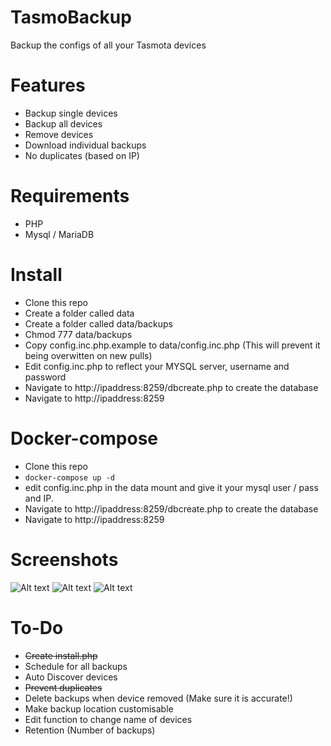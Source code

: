 # TasmoBackup
Backup the configs of all your Tasmota devices

# Features
* Backup single devices
* Backup all devices
* Remove devices
* Download individual backups
* No duplicates (based on IP)

# Requirements

* PHP
* Mysql / MariaDB

# Install

* Clone this repo
* Create a folder called data
* Create a folder called data/backups
* Chmod 777 data/backups
* Copy config.inc.php.example to data/config.inc.php (This will prevent it being overwitten on new pulls)
* Edit config.inc.php to reflect your MYSQL server, username and password
* Navigate to http://ipaddress:8259/dbcreate.php to create the database
* Navigate to http://ipaddress:8259

# Docker-compose

* Clone this repo
* ```docker-compose up -d```
* edit config.inc.php in the data mount and give it your mysql user / pass and IP.
* Navigate to http://ipaddress:8259/dbcreate.php to create the database
* Navigate to http://ipaddress:8259

# Screenshots

![Alt text](https://i.imgur.com/dDvz5xA.png)
![Alt text](https://i.imgur.com/qM6drXz.png)
![Alt text](https://i.imgur.com/o79yMXB.png)



# To-Do

* ~~Create install.php~~
* Schedule for all backups
* Auto Discover devices
* ~~Prevent duplicates~~
* Delete backups when device removed (Make sure it is accurate!)
* Make backup location customisable
* Edit function to change name of devices
* Retention (Number of backups)
